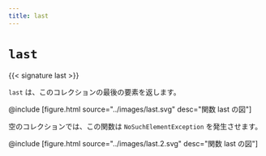 ```yaml
---
title: last
---
```


# `last`

{{< signature last >}}

`last` は、このコレクションの最後の要素を返します。

@include [figure.html source="../images/last.svg" desc="関数 last の図"]

空のコレクションでは、この関数は `NoSuchElementException` を発生させます。

@include [figure.html source="../images/last.2.svg" desc="関数 last の図"]
